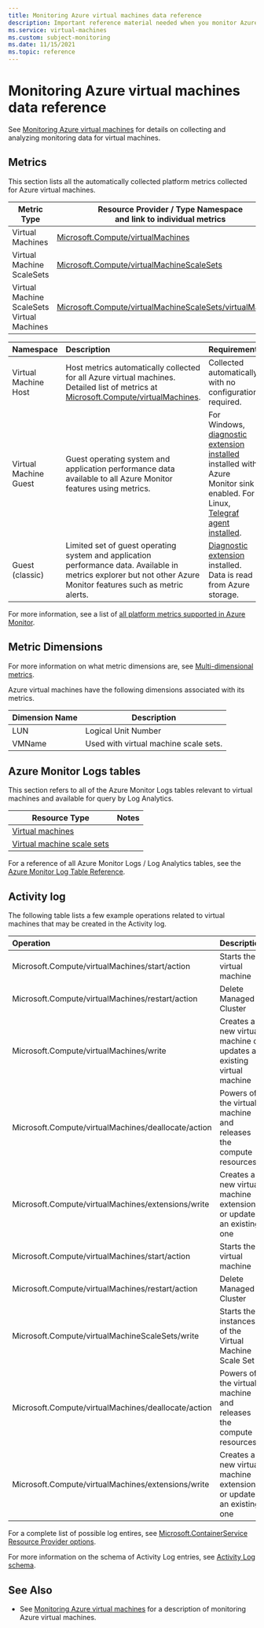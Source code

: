 ```yaml
---
title: Monitoring Azure virtual machines data reference
description: Important reference material needed when you monitor Azure virtual machines 
ms.service: virtual-machines
ms.custom: subject-monitoring
ms.date: 11/15/2021
ms.topic: reference
---
```


# Monitoring Azure virtual machines data reference

See [Monitoring Azure virtual machines](monitor-vm.md) for details on collecting and analyzing monitoring data for virtual machines.

## Metrics

This section lists all the automatically collected platform metrics collected for Azure virtual machines.  

|Metric Type | Resource Provider / Type Namespace<br/> and link to individual metrics |
|-------|-----|
| Virtual Machines| [Microsoft.Compute/virtualMachines](/azure/azure-monitor/essentials/metrics-supported#microsoftcomputevirtualmachines) |
| Virtual Machine ScaleSets | [Microsoft.Compute/virtualMachineScaleSets](/azure/azure-monitor/essentials/metrics-supported#microsoftcomputevirtualmachinescalesets)|
| Virtual Machine ScaleSets Virtual Machines | [Microsoft.Compute/virtualMachineScaleSets/virtualMachines](/azure/azure-monitor/essentials/metrics-supported#microsoftcomputevirtualmachinescalesetsvirtualmachines)|


| Namespace | Description | Requirement |
|:---|:---|:---|
| Virtual Machine Host | Host metrics automatically collected for all Azure virtual machines. Detailed list of metrics at [Microsoft.Compute/virtualMachines](../azure-monitor/essentials/metrics-supported.md#microsoftcomputevirtualmachines). | Collected automatically with no configuration required. |
| Virtual Machine Guest | Guest operating system and application performance data available to all Azure Monitor features using metrics. | For Windows, [diagnostic extension installed](../azure-monitor/agents/diagnostics-extension-overview.md) installed with Azure Monitor sink enabled. For Linux, [Telegraf agent installed](../azure-monitor/essentials/collect-custom-metrics-linux-telegraf.md). |
| Guest (classic) | Limited set of guest operating system and application performance data. Available in metrics explorer but not other Azure Monitor features such as metric alerts.  | [Diagnostic extension](../azure-monitor/agents/diagnostics-extension-overview.md) installed. Data is read from Azure storage.  |




For more information, see a list of [all platform metrics supported in Azure Monitor](/azure/azure-monitor/platform/metrics-supported).

## Metric Dimensions

For more information on what metric dimensions are, see [Multi-dimensional metrics](/azure/azure-monitor/platform/data-platform-metrics#multi-dimensional-metrics).


Azure virtual machines have the following dimensions associated with its metrics.

| Dimension Name | Description |
| ------------------- | ----------------- |
| LUN | Logical Unit Number |
| VMName | Used with virtual machine scale sets. |

## Azure Monitor Logs tables

This section refers to all of the Azure Monitor Logs tables relevant to virtual machines and available for query by Log Analytics. 

|Resource Type | Notes |
|-------|-----|
| [Virtual machines](/azure/azure-monitor/reference/tables/tables-resourcetype#virtual-machines) | |
| [Virtual machine scale sets](/azure/azure-monitor/reference/tables/tables-resourcetype#virtual-machine-scale-sets) | |

For a reference of all Azure Monitor Logs / Log Analytics tables, see the [Azure Monitor Log Table Reference](/azure/azure-monitor/reference/tables/tables-resourcetype).

## Activity log

The following table lists a few example operations related to virtual machines that may be created in the Activity log.

| Operation | Description |
|:---|:---|
| Microsoft.Compute/virtualMachines/start/action | Starts the virtual machine |
| Microsoft.Compute/virtualMachines/restart/action | Delete Managed Cluster |
| Microsoft.Compute/virtualMachines/write | Creates a new virtual machine or updates an existing virtual machine |
| Microsoft.Compute/virtualMachines/deallocate/action | Powers off the virtual machine and releases the compute resources |
| Microsoft.Compute/virtualMachines/extensions/write | Creates a new virtual machine extension or updates an existing one |
| Microsoft.Compute/virtualMachines/start/action | Starts the virtual machine |
| Microsoft.Compute/virtualMachines/restart/action | Delete Managed Cluster |
| Microsoft.Compute/virtualMachineScaleSets/write | Starts the instances of the Virtual Machine Scale Set |
| Microsoft.Compute/virtualMachines/deallocate/action | Powers off the virtual machine and releases the compute resources |
| Microsoft.Compute/virtualMachines/extensions/write | Creates a new virtual machine extension or updates an existing one |

For a complete list of possible log entires, see [Microsoft.ContainerService Resource Provider options](/azure/role-based-access-control/resource-provider-operations#microsoftcontainerservice).

For more information on the schema of Activity Log entries, see [Activity  Log schema](/azure/azure-monitor/essentials/activity-log-schema). 


## See Also

- See [Monitoring Azure virtual machines](../virtual-machines/monitor-vm.md) for a description of monitoring Azure virtual machines.
